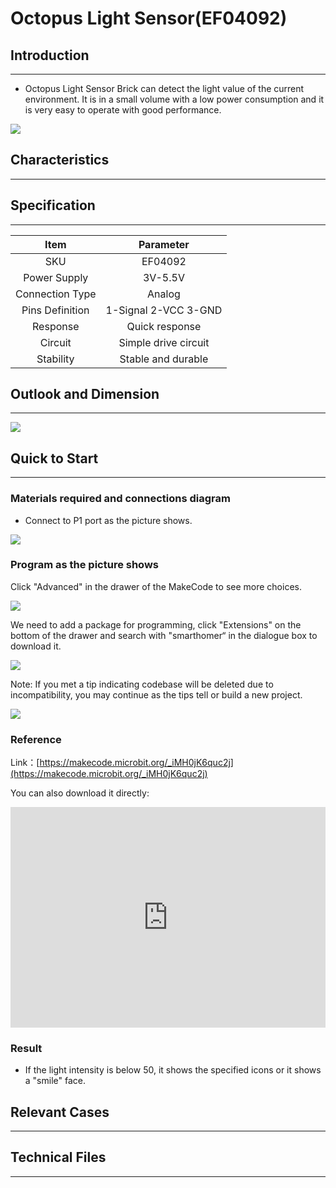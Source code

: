 # Octopus Light Sensor(EF04092)

## Introduction
---
- Octopus Light Sensor Brick can detect the light value of the current environment. It is in a small volume with a low power consumption and it is very easy to operate with good performance.

![](./images/04092_01.jpg)

## Characteristics
---


## Specification
---

Item | Parameter 
:-: | :-: 
SKU|EF04092
Power Supply|3V-5.5V
Connection Type|Analog
Pins Definition|1-Signal 2-VCC 3-GND
Response|Quick response
Circuit|Simple drive circuit
Stability|Stable and durable

## Outlook and Dimension
---

 ![](./images/cdNd1Kw.png)

## Quick to Start
---

### Materials required and connections diagram 
- Connect to P1 port as the picture shows. 

![](./images/04092_02.png)
### Program as the picture shows 

Click "Advanced" in the drawer of the MakeCode to see more choices.

![](./images/04092_03.png)

We need to add a package for programming, click "Extensions" on the bottom of the drawer and search with "smarthomer“ in the dialogue box to download it. 

![](./images/04092_04.png)

Note: If you met a tip indicating codebase will be deleted due to incompatibility, you may continue as the tips tell or build a new project. 


![](./images/04092_05.png)
### Reference

Link：[https://makecode.microbit.org/_iMH0jK6quc2j](https://makecode.microbit.org/_iMH0jK6quc2j)

You can also download it directly:

<div style="position:relative;height:0;padding-bottom:70%;overflow:hidden;"><iframe style="position:absolute;top:0;left:0;width:100%;height:100%;" src="https://makecode.microbit.org/#pub:_iMH0jK6q" frameborder="0" sandbox="allow-popups allow-forms allow-scripts allow-same-origin"></iframe></div>  


### Result
- If the light intensity is below 50, it shows the specified icons or it shows a "smile" face.

## Relevant Cases
---

## Technical Files
---

